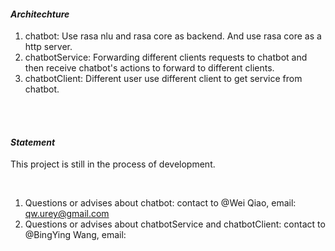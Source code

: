 #### *Architechture*

1. chatbot: Use rasa nlu and rasa core as backend. And use rasa core as a http server.
2. chatbotService: Forwarding different clients requests to chatbot and then receive chatbot's actions to forward to different clients.
3. chatbotClient: Different user use different client to get service from chatbot.

<br>
<br>

#### *Statement*
This project is still in the process of development.

<br>

1. Questions or advises about chatbot: contact to @Wei Qiao, email: qw.urey@gmail.com
2. Questions or advises about chatbotService and chatbotClient: contact to @BingYing Wang, email: 

